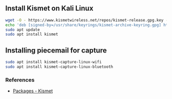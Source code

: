 ## Install Kismet on Kali Linux

```bash
wget -O - https://www.kismetwireless.net/repos/kismet-release.gpg.key --quiet | gpg --dearmor | sudo tee /usr/share/keyrings/kismet-archive-keyring.gpg >/dev/null
echo 'deb [signed-by=/usr/share/keyrings/kismet-archive-keyring.gpg] https://www.kismetwireless.net/repos/apt/git/kali kali main' | sudo tee /etc/apt/sources.list.d/kismet.list >/dev/null
sudo apt update
sudo apt install kismet
```

## Installing piecemail for capture

```bash
sudo apt install kismet-capture-linux-wifi
sudo apt install kismet-capture-linux-bluetooth
```
### References
- [Packages - Kismet](https://www.kismetwireless.net/packages/)